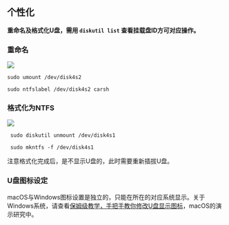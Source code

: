 ## 个性化
 
**重命名及格式化U盘，需用 `diskutil list` 查看挂载盘ID方可对应操作。**

### 重命名
 
![](https://fastly.jsdelivr.net/gh/hoochanlon/free-mac-ntfs/shashin/rename.png)
 
 
 ```shell
 sudo umount /dev/disk4s2
 ```
 
 ```shell
 sudo ntfslabel /dev/disk4s2 carsh
 ```
 
### 格式化为NTFS

![](https://fastly.jsdelivr.net/gh/hoochanlon/Free-NTFS-for-Mac/shashin/formatntfs.png)
 
```shell
 sudo diskutil unmount /dev/disk4s1
```
 
```shell
 sudo mkntfs -f /dev/disk4s1
```

注意格式化完成后，是不显示U盘的，此时需要重新插拔U盘。

### U盘图标设定

macOS与Windows图标设置是独立的，只能在所在的对应系统显示。关于Windows系统，请查看[保姆级教学，手把手教你修改U盘显示图标](https://baijiahao.baidu.com/s?id=1717036176555487935&wfr=spider&for=pc&searchword=ntfs-3g修改u盘图标)，macOS的演示研究中。


